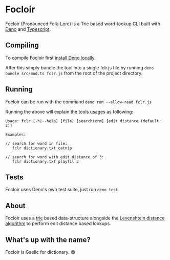 # Focloir

Focloir (Pronounced Folk-Lore) is a Trie based word-lookup CLI built with [Deno](https://deno.land/) and [Typescript](https://www.typescriptlang.org/).

## Compiling

To compile Focloir first [install Deno locally](https://deno.land/#installation).

After this simply bundle the tool into a single fclr.js file by running `deno bundle src/mod.ts fclr.js` from the root of the project directory.

## Running

Focloir can be run with the command `deno run --allow-read fclr.js`

Running the above will explain the tools usages as following:

```
Usage: fclr [-h|--help] [file] [searchterm] [edit distance (default: 2)]

Examples:

// search for word in file:
   fclr dictionary.txt catnip

// search for word with edit distance of 3:
   fclr dictionary.txt playfil 3
```

## Tests

Focloir uses Deno's own test suite, just run `deno test`

## About

Focloir uses a [trie](https://en.wikipedia.org/wiki/Trie) based data-structure alongside the [Levenshtein distance algorithm](https://en.wikipedia.org/wiki/Levenshtein_distance) to perform edit distance based lookups.

## What's up with the name?

Focloir is Gaelic for dictionary. :smiley:
